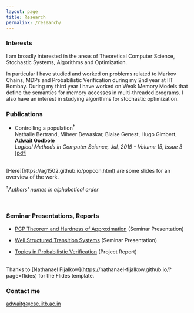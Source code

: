 ```yaml
---
layout: page
title: Research
permalink: /research/
---
```


### Interests

I am broadly interested in the areas of Theoretical Computer Science, Stochastic Systems, Algorithms and Optimization. 

In particular I have studied and worked on problems related to Markov Chains, MDPs and Probabilistic Verification during my 2nd year at IIT Bombay. During my third year I have worked on Weak Memory Models that define the semantics for memory accesses in multi-threaded programs. I also have an interest in studying algorithms for stochastic optimization. 

### Publications

* Controlling a population<sup>&dagger;</sup><br/>
Nathalie Bertrand, Miheer Dewaskar, Blaise Genest, Hugo Gimbert, **Adwait Godbole**<br/>
*Logical Methods in Computer Science, Jul, 2019 - Volume 15, Issue 3*
\[[pdf](https://arxiv.org/pdf/1807.00893.pdf)\]
<br/>
<!-- \[[code](link)\] -->
[Here](https://ag1502.github.io/popcon.html) are some slides for an overview of the work.


<sup>&dagger;</sup>*Authors' names in alphabetical order* 

<br>

### Seminar Presentations, Reports

* [PCP Theorem and Hardness of Approximation](https://ag1502.github.io/slides/PCP-Hardness_Presentation.pdf)
(Seminar Presentation)

* [Well Structured Transition Systems](https://ag1502.github.io/slides/WSTS.pdf)
(Seminar Presentation)

* [Topics in Probabilistic Verification](https://ag1502.github.io/slides/Report.pdf)
(Project Report)

<br>
Thanks to [Nathanael Fijalkow](https://nathanael-fijalkow.github.io/?page=flides) for the Flides template.

### Contact me

[adwaitg@cse.iitb.ac.in](mailto:adwaitg@cse.iitb.ac.in)